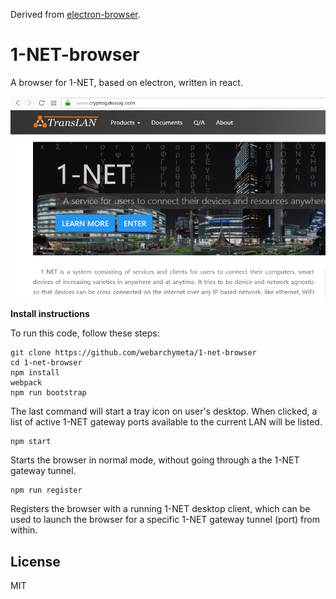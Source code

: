 Derived from [electron-browser](https://github.com/pfrazee/electron-browser).

# 1-NET-browser

A browser for 1-NET, based on electron, written in react.

![./screenshot.png](./screenshot.png)

**Install instructions**

To run this code, follow these steps:

```
git clone https://github.com/webarchymeta/1-net-browser
cd 1-net-browser
npm install
webpack
npm run bootstrap
```

The last command will start a tray icon on user's desktop. When clicked, a list of active 1-NET gateway ports available to the current LAN will be listed.

```
npm start
```

Starts the browser in normal mode, without going through a the 1-NET gateway tunnel.

```
npm run register
```

Registers the browser with a running 1-NET desktop client, which can be used to launch the browser for a specific 1-NET gateway tunnel (port) from within.

## License

MIT
